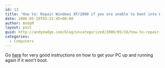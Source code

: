 ```yaml
---
id: 13
title: 'How to: Repair Windows XP/2000 if you are unable to boot into Windows'
date: 2006-05-16T03:21:45+00:00
author: AndyM
layout: post
guid: http://andymadge.com/blog/uncategorized/2006/05/16/how-to-repair-windows-xp2000-if-you-are-unable-to-boot-into-windows/
categories:
  - Computers
---
```

Go [here](http://www.techspot.com/vb/post63828-1.html) for very good instructions on how to get your PC up and running again if it won't boot.